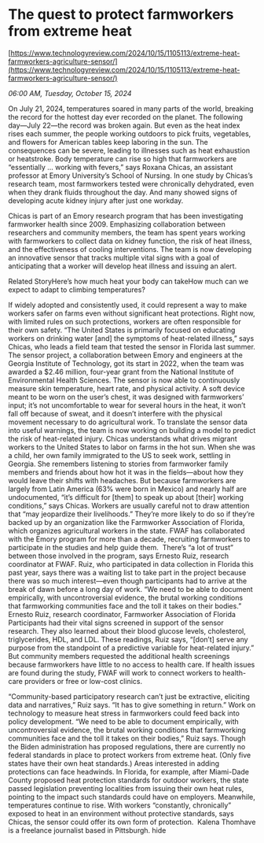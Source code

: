 # The quest to protect farmworkers from extreme heat

[https://www.technologyreview.com/2024/10/15/1105113/extreme-heat-farmworkers-agriculture-sensor/](https://www.technologyreview.com/2024/10/15/1105113/extreme-heat-farmworkers-agriculture-sensor/)

*06:00 AM, Tuesday, October 15, 2024*

On July 21, 2024, temperatures soared in many parts of the world, breaking the record for the hottest day ever recorded on the planet. The following day—July 22—the record was broken again.  But even as the heat index rises each summer, the people working outdoors to pick fruits, vegetables, and flowers for American tables keep laboring in the sun. The consequences can be severe, leading to illnesses such as heat exhaustion or heatstroke. Body temperature can rise so high that farmworkers are “essentially … working with fevers,” says Roxana Chicas, an assistant professor at Emory University’s School of Nursing. In one study by Chicas’s research team, most farmworkers tested were chronically dehydrated, even when they drank fluids throughout the day. And many showed signs of developing acute kidney injury after just one workday.

Chicas is part of an Emory research program that has been investigating farmworker health since 2009. Emphasizing collaboration between researchers and community members, the team has spent years working with farmworkers to collect data on kidney function, the risk of heat illness, and the effectiveness of cooling interventions. The team is now developing an innovative sensor that tracks multiple vital signs with a goal of anticipating that a worker will develop heat illness and issuing an alert.

Related StoryHere’s how much heat your body can takeHow much can we expect to adapt to climbing temperatures?

If widely adopted and consistently used, it could represent a way to make workers safer on farms even without significant heat protections. Right now, with limited rules on such protections, workers are often responsible for their own safety. “The United States is primarily focused on educating workers on drinking water [and] the symptoms of heat-related illness,” says Chicas, who leads a field team that tested the sensor in Florida last summer. The sensor project, a collaboration between Emory and engineers at the Georgia Institute of Technology, got its start in 2022, when the team was awarded a $2.46 million, four-year grant from the National Institute of Environmental Health Sciences. The sensor is now able to continuously measure skin temperature, heart rate, and physical activity. A soft device meant to be worn on the user’s chest, it was designed with farmworkers’ input; it’s not uncomfortable to wear for several hours in the heat, it won’t fall off because of sweat, and it doesn’t interfere with the physical movement necessary to do agricultural work. To translate the sensor data into useful warnings, the team is now working on building a model to predict the risk of heat-related injury. Chicas understands what drives migrant workers to the United States to labor on farms in the hot sun. When she was a child, her own family immigrated to the US to seek work, settling in Georgia. She remembers listening to stories from farmworker family members and friends about how hot it was in the fields—about how they would leave their shifts with headaches. But because farmworkers are largely from Latin America (63% were born in Mexico) and nearly half are undocumented, “it’s difficult for [them] to speak up about [their] working conditions,” says Chicas. Workers are usually careful not to draw attention that “may jeopardize their livelihoods.” They’re more likely to do so if they’re backed up by an organization like the Farmworker Association of Florida, which organizes agricultural workers in the state. FWAF has collaborated with the Emory program for more than a decade, recruiting farmworkers to participate in the studies and help guide them.  There’s “a lot of trust” between those involved in the program, says Ernesto Ruiz, research coordinator at FWAF. Ruiz, who participated in data collection in Florida this past year, says there was a waiting list to take part in the project because there was so much interest—even though participants had to arrive at the break of dawn before a long day of work.  “We need to be able to document empirically, with uncontroversial evidence, the brutal working conditions that farmworking communities face and the toll it takes on their bodies.” Ernesto Ruiz, research coordinator, Farmworker Association of Florida Participants had their vital signs screened in support of the sensor research. They also learned about their blood glucose levels, cholesterol, triglycerides, HDL, and LDL. These readings, Ruiz says, “[don’t] serve any purpose from the standpoint of a predictive variable for heat-related injury.” But community members requested the additional health screenings because farmworkers have little to no access to health care. If health issues are found during the study, FWAF will work to connect workers to health-care providers or free or low-cost clinics.

“Community-based participatory research can’t just be extractive, eliciting data and narratives,” Ruiz says. “It has to give something in return.” Work on technology to measure heat stress in farmworkers could feed back into policy development. “We need to be able to document empirically, with uncontroversial evidence, the brutal working conditions that farmworking communities face and the toll it takes on their bodies,” Ruiz says. Though the Biden administration has proposed regulations, there are currently no federal standards in place to protect workers from extreme heat. (Only five states have their own heat standards.) Areas interested in adding protections can face headwinds. In Florida, for example, after Miami-Dade County proposed heat protection standards for outdoor workers, the state passed legislation preventing localities from issuing their own heat rules, pointing to the impact such standards could have on employers. Meanwhile, temperatures continue to rise. With workers “constantly, chronically” exposed to heat in an environment without protective standards, says Chicas, the sensor could offer its own form of protection.  Kalena Thomhave is a freelance journalist based in Pittsburgh. hide

